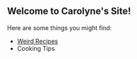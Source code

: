 ## Welcome to Carolyne's Site!

Here are some things you might find:

* [Weird Recipes](weird_recipes)
* Cooking Tips

